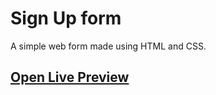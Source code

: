 # Sign Up form
A simple web form made using HTML and CSS.
## [Open Live Preview](https://jndhruv.github.io/odin-sign-up-form)
